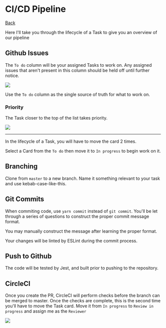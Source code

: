 # CI/CD Pipeline

[Back](../README.md)

Here I'll take you through the lifecycle of a Task to give you an overview of our pipeline

## Github Issues

The `To do` column will be your assigned Tasks to work on. Any assigned issues that aren't present in this column should be held off until further notice.

<img src="https://codelab.sfo2.digitaloceanspaces.com/docs/workflow/github-project-board.png">

Use the `To do` column as the single source of truth for what to work on.

### Priority

The Task closer to the top of the list takes priority.

<img src="https://codelab.sfo2.digitaloceanspaces.com/docs/workflow/github-project-priority.png">

---

In the lifecycle of a Task, you will have to move the card 2 times.

Select a Card from the `To do` then move it to `In progress` to begin work on it.

<!-- ### Second Time

After completing the task, create a Pull Request & move the Task to `Review in progress` -->
## Branching

Clone from `master` to a new branch. Name it something relevant to your task and use kebab-case-like-this.

## Git Commits

When commiting code, use `yarn commit` instead of `git commit`. You'll be let through a series of questions to construct the proper commit message format.

You may manually construct the message after learning the proper format.

Your changes will be linted by ESLint during the commit process.

## Push to Github

The code will be tested by Jest, and built prior to pushing to the repository.

## CircleCI

Once you create the PR, CircleCI will perform checks before the branch can be merged to master. Once the checks are complete, this is the second time you'll have to move the Task card. Move it from `In progress` to `Review in progress` and assign me as the `Reviewer`

<img src="https://codelab.sfo2.digitaloceanspaces.com/docs/workflow/github-project-reviewers.png">



